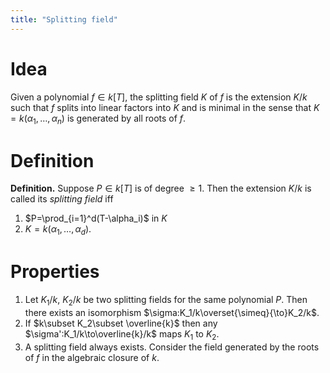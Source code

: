 ```yaml
---
title: "Splitting field"
---
```


# Idea
Given a polynomial $f\in k[T]$, the splitting field $K$ of $f$ is the extension $K/k$ such that $f$ splits into linear factors into $K$ and is minimal in the sense that $K=k(\alpha_1,\dots,\alpha_n)$ is generated by all roots of $f$.
# Definition
**Definition.** Suppose $P\in k[T]$ is of degree $\geq 1$. Then the extension $K/k$ is called its *splitting field* iff
1. $P=\prod_{i=1}^d(T-\alpha_i)$ in $K$
2. $K=k(\alpha_1,\dots,\alpha_d)$.

# Properties
1. Let $K_1/k$, $K_2/k$ be two splitting fields for the same polynomial $P$. Then there exists an isomorphism $\sigma:K_1/k\overset{\simeq}{\to}K_2/k$.
2. If $k\subset K_2\subset \overline{k}$ then any $\sigma':K_1/k\to\overline{k}/k$ maps $K_1$ to $K_2$.
3. A splitting field always exists. Consider the field generated by the roots of $f$ in the algebraic closure of $k$.